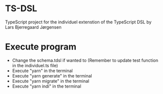 # TS-DSL
TypeScript project for the individuel extenstion of the TypeScript DSL by Lars Bjerregaard Jørgensen

# Execute program
* Change the schema.tdsl if wanted to (Remember to update test function in the individuel.ts file)
* Execute "yarn" in the terminal
* Execute "yarn generate" in the terminal
* Execute "yarn migrate" in the terminal
* Execute "yarn indi" in the terminal
